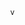                   v
 
                                                                                                                                                                                                                      
    
